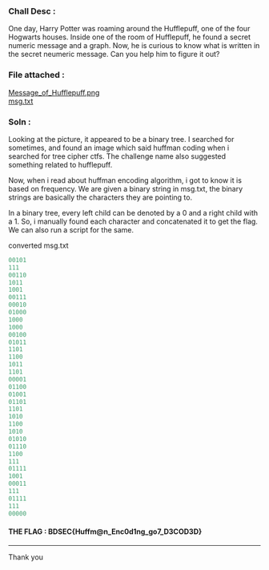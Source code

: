 ### Chall Desc : 

One day, Harry Potter was roaming around the Hufflepuff, one of the four Hogwarts houses. 
Inside one of the room of Hufflepuff, he found a secret numeric message and a graph. 
Now, he is curious to know what is written in the secret neumeric message. Can you help him to figure it out?

### File attached : 

[Message_of_Hufflepuff.png](Message_of_Hufflepuff.png)  
[msg.txt](K.txt)

### Soln :

Looking at the picture, it appeared to be a binary tree. I searched for sometimes, and found an image which said huffman coding when i searched for tree cipher ctfs.
The challenge name also suggested something related to hufflepuff.

Now, when i read about huffman encoding algorithm, i got to know it is based on frequency. We are given a binary string in msg.txt, the binary strings are basically the characters they are pointing to.

In a binary tree, every left child can be denoted by a 0 and a right child with a 1. So, i manually found each character and concatenated it to get the flag. We can also run a script for the same.

converted msg.txt

```cpp
00101
111
00110
1011
1001
00111
00010
01000
1000
1000
00100
01011
1101
1100
1011
1101
00001
01100
01001
01101
1101
1010
1100
1010
01010
01110
1100
111
01111
1001
00011
111
01111
111
00000
```


#### THE FLAG : BDSEC{Huffm@n_Enc0d1ng_go7_D3COD3D}

---

Thank you
